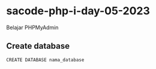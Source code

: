 # sacode-php-i-day-05-2023
Belajar PHPMyAdmin

## Create database
    CREATE DATABASE nama_database
